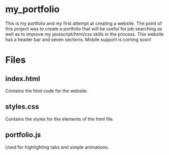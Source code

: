 # my_portfolio
This is my portfolio and my first attempt at creating a website. The point of this project was to create a portfolio that will be useful for job searching as well as to improve my javascript/html/css skills in the process. This website has a header bar and seven sections. Mobile support is coming soon!

# Files
## index.html
Contains the html code for the website.

## styles.css
Contains the styles for the elements of the html file.

## portfolio.js
Used for highlighting tabs and simple animations.
